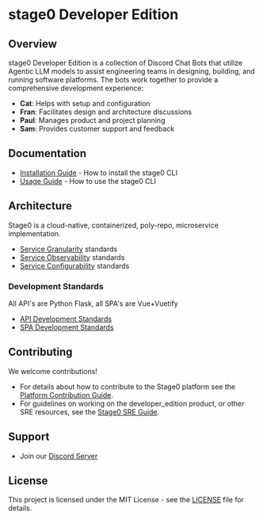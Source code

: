 # stage0 Developer Edition

## Overview

stage0 Developer Edition is a collection of Discord Chat Bots that utilize Agentic LLM models to assist engineering teams in designing, building, and running software platforms. The bots work together to provide a comprehensive development experience:

- **Cat**: Helps with setup and configuration
- **Fran**: Facilitates design and architecture discussions
- **Paul**: Manages product and project planning
- **Sam**: Provides customer support and feedback

## Documentation

- [Installation Guide](./docs/installation.md) - How to install the stage0 CLI
- [Usage Guide](./docs/usage.md) - How to use the stage0 CLI

## Architecture
Stage0 is a cloud-native, containerized, poly-repo, microservice implementation.
- [Service Granularity](./docs/service-granularity.md) standards
- [Service Observability](./docs/service-observability.md) standards
- [Service Configurability](./docs/service-configurability.md) standards

### Development Standards
All API's are Python Flask, all SPA's are Vue+Vuetify
- [API Development Standards](./docs/api-standards.md) 
- [SPA Development Standards](./docs/spa-standards.md)

## Contributing

We welcome contributions! 
- For details about how to contribute to the Stage0 platform see the [Platform Contribution Guide](./docs/platform.md). 
- For guidelines on working on the developer_edition product, or other SRE resources, see the [Stage0 SRE Guide](./docs/sre_guide.md).

## Support

- Join our [Discord Server](https://discord.gg/SzNTstqBH2) 

## License

This project is licensed under the MIT License - see the [LICENSE](LICENSE) file for details.
